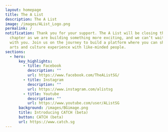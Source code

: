 ```yaml
---
layout: homepage
title: The A List
description: The A List
image: /images/AList_Logo.png
permalink: /
notification: Thank you for your support. The A List will be closing this
  chapter as we are building something more exciting, and we can’t wait to share
  with you. Join us on the journey to build a platform where you can share your
  arts and culture experience with like-minded people.
sections:
  - hero:
      key_highlights:
        - title: Facebook
          description: ""
          url: https://www.facebook.com/TheAListSG/
        - title: Instagram
          description: ""
          url: https://www.instagram.com/alistsg
        - title: Youtube
          description: ""
          url: https://www.youtube.com/user/AListSG
      background: /images/BGimage.png
      title: Introducing CATCH (beta)
      button: CATCH (beta)
      url: https://www.catch.sg
---
```

